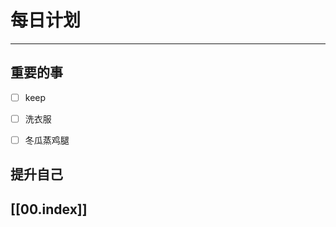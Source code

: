 
# 每日计划
---
## 重要的事

- [ ]  keep
- [ ]  洗衣服
- [ ]  冬瓜蒸鸡腿



## 提升自己

  



## [[00.index]]










